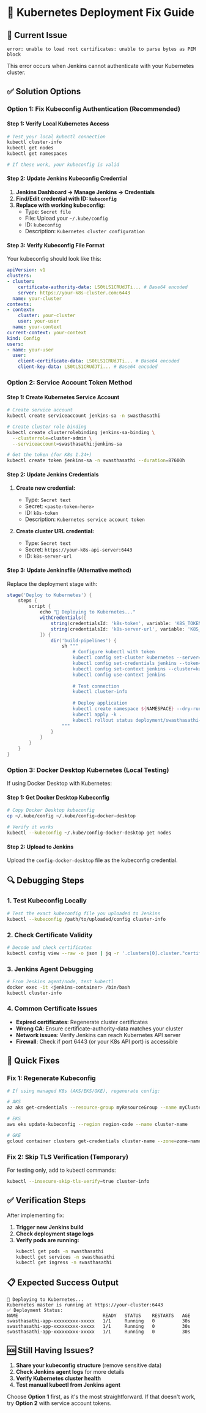 # 🔧 Kubernetes Deployment Fix Guide

## 🚨 Current Issue
```
error: unable to load root certificates: unable to parse bytes as PEM block
```

This error occurs when Jenkins cannot authenticate with your Kubernetes cluster.

## ✅ Solution Options

### **Option 1: Fix Kubeconfig Authentication (Recommended)**

#### Step 1: Verify Local Kubernetes Access
```bash
# Test your local kubectl connection
kubectl cluster-info
kubectl get nodes
kubectl get namespaces

# If these work, your kubeconfig is valid
```

#### Step 2: Update Jenkins Kubeconfig Credential
1. **Jenkins Dashboard → Manage Jenkins → Credentials**
2. **Find/Edit credential with ID: `kubeconfig`**
3. **Replace with working kubeconfig:**
   - Type: `Secret file`
   - File: Upload your `~/.kube/config`
   - ID: `kubeconfig`
   - Description: `Kubernetes cluster configuration`

#### Step 3: Verify Kubeconfig File Format
Your kubeconfig should look like this:
```yaml
apiVersion: v1
clusters:
- cluster:
    certificate-authority-data: LS0tLS1CRUdJTi... # Base64 encoded
    server: https://your-k8s-cluster.com:6443
  name: your-cluster
contexts:
- context:
    cluster: your-cluster
    user: your-user
  name: your-context
current-context: your-context
kind: Config
users:
- name: your-user
  user:
    client-certificate-data: LS0tLS1CRUdJTi... # Base64 encoded
    client-key-data: LS0tLS1CRUdJTi... # Base64 encoded
```

### **Option 2: Service Account Token Method**

#### Step 1: Create Kubernetes Service Account
```bash
# Create service account
kubectl create serviceaccount jenkins-sa -n swasthasathi

# Create cluster role binding
kubectl create clusterrolebinding jenkins-sa-binding \
  --clusterrole=cluster-admin \
  --serviceaccount=swasthasathi:jenkins-sa

# Get the token (for K8s 1.24+)
kubectl create token jenkins-sa -n swasthasathi --duration=87600h
```

#### Step 2: Update Jenkins Credentials
1. **Create new credential:**
   - Type: `Secret text`
   - Secret: `<paste-token-here>`
   - ID: `k8s-token`
   - Description: `Kubernetes service account token`

2. **Create cluster URL credential:**
   - Type: `Secret text` 
   - Secret: `https://your-k8s-api-server:6443`
   - ID: `k8s-server-url`

#### Step 3: Update Jenkinsfile (Alternative method)
Replace the deployment stage with:
```groovy
stage('Deploy to Kubernetes') {
    steps {
        script {
            echo "🚀 Deploying to Kubernetes..."
            withCredentials([
                string(credentialsId: 'k8s-token', variable: 'K8S_TOKEN'),
                string(credentialsId: 'k8s-server-url', variable: 'K8S_SERVER')
            ]) {
                dir('build-pipelines') {
                    sh """
                        # Configure kubectl with token
                        kubectl config set-cluster kubernetes --server=\$K8S_SERVER --insecure-skip-tls-verify=true
                        kubectl config set-credentials jenkins --token=\$K8S_TOKEN
                        kubectl config set-context jenkins --cluster=kubernetes --user=jenkins
                        kubectl config use-context jenkins
                        
                        # Test connection
                        kubectl cluster-info
                        
                        # Deploy application
                        kubectl create namespace ${NAMESPACE} --dry-run=client -o yaml | kubectl apply -f -
                        kubectl apply -k .
                        kubectl rollout status deployment/swasthasathi-app -n ${NAMESPACE} --timeout=300s
                    """
                }
            }
        }
    }
}
```

### **Option 3: Docker Desktop Kubernetes (Local Testing)**

If using Docker Desktop with Kubernetes:

#### Step 1: Get Docker Desktop Kubeconfig
```bash
# Copy Docker Desktop kubeconfig
cp ~/.kube/config ~/.kube/config-docker-desktop

# Verify it works
kubectl --kubeconfig ~/.kube/config-docker-desktop get nodes
```

#### Step 2: Upload to Jenkins
Upload the `config-docker-desktop` file as the kubeconfig credential.

## 🔍 **Debugging Steps**

### 1. Test Kubeconfig Locally
```bash
# Test the exact kubeconfig file you uploaded to Jenkins
kubectl --kubeconfig /path/to/uploaded/config cluster-info
```

### 2. Check Certificate Validity
```bash
# Decode and check certificates
kubectl config view --raw -o json | jq -r '.clusters[0].cluster."certificate-authority-data"' | base64 -d | openssl x509 -text -noout
```

### 3. Jenkins Agent Debugging
```bash
# From Jenkins agent/node, test kubectl
docker exec -it <jenkins-container> /bin/bash
kubectl cluster-info
```

### 4. Common Certificate Issues
- **Expired certificates**: Regenerate cluster certificates
- **Wrong CA**: Ensure certificate-authority-data matches your cluster
- **Network issues**: Verify Jenkins can reach Kubernetes API server
- **Firewall**: Check if port 6443 (or your K8s API port) is accessible

## 🚨 **Quick Fixes**

### Fix 1: Regenerate Kubeconfig
```bash
# If using managed K8s (AKS/EKS/GKE), regenerate config:

# AKS
az aks get-credentials --resource-group myResourceGroup --name myCluster --overwrite-existing

# EKS  
aws eks update-kubeconfig --region region-code --name cluster-name

# GKE
gcloud container clusters get-credentials cluster-name --zone=zone-name
```

### Fix 2: Skip TLS Verification (Temporary)
For testing only, add to kubectl commands:
```bash
kubectl --insecure-skip-tls-verify=true cluster-info
```

## ✅ **Verification Steps**

After implementing fix:

1. **Trigger new Jenkins build**
2. **Check deployment stage logs**
3. **Verify pods are running:**
   ```bash
   kubectl get pods -n swasthasathi
   kubectl get services -n swasthasathi  
   kubectl get ingress -n swasthasathi
   ```

## 📋 **Expected Success Output**
```
🚀 Deploying to Kubernetes...
Kubernetes master is running at https://your-cluster:6443
✅ Deployment Status:
NAME                               READY   STATUS    RESTARTS   AGE
swasthasathi-app-xxxxxxxxx-xxxxx   1/1     Running   0          30s
swasthasathi-app-xxxxxxxxx-xxxxx   1/1     Running   0          30s  
swasthasathi-app-xxxxxxxxx-xxxxx   1/1     Running   0          30s
```

## 🆘 **Still Having Issues?**

1. **Share your kubeconfig structure** (remove sensitive data)
2. **Check Jenkins agent logs** for more details
3. **Verify Kubernetes cluster health**
4. **Test manual kubectl from Jenkins agent**

Choose **Option 1** first, as it's the most straightforward. If that doesn't work, try **Option 2** with service account tokens.
